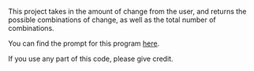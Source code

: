 This project takes in the amount of change from the user,
and returns the possible combinations of change, as well as the
total number of combinations.

You can find the prompt for this program 
<a href = "http://greenstein.com/mvhs/apcs/Lessons/Unit02-Objects-Algorithms/Coins/Coins.pdf">here</a>.

If you use any part of this code, please give credit.
